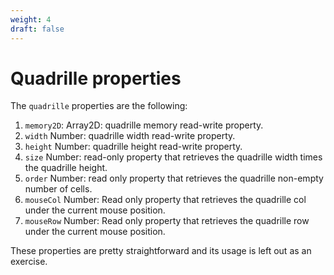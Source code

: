 ```yaml
---
weight: 4
draft: false
---
```


# Quadrille properties

The `quadrille` properties are the following:

1. `memory2D`: Array2D: quadrille memory read-write property.
2. `width` Number: quadrille width read-write property.
3. `height` Number: quadrille height read-write property.
4. `size` Number: read-only property that retrieves the quadrille width times the quadrille height.
5. `order` Number: read only property that retrieves the quadrille non-empty number of cells.
6. `mouseCol` Number: Read only property that retrieves the quadrille col under the current mouse position.
7. `mouseRow` Number: Read only property that retrieves the quadrille row under the current mouse position.

These properties are pretty straightforward and its usage is left out as an exercise.